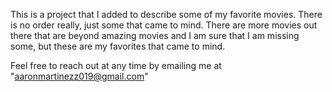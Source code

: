 This is a project that I added to describe some of my favorite movies. There is no order really, just some that came to mind. There are more movies out there that are beyond amazing movies and I am sure that I am missing some, but these are my favorites that came to mind.

Feel free to reach out at any time by emailing me at "aaronmartinezz019@gmail.com"